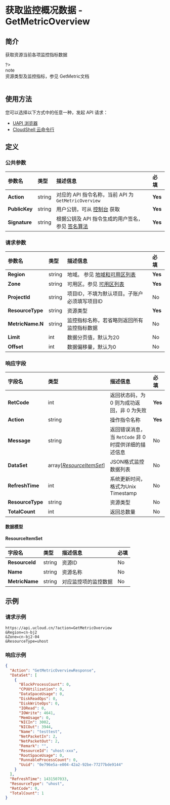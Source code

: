 # 获取监控概况数据 - GetMetricOverview

## 简介

获取资源当前各项监控指标数据

?> <br />note<br />资源类型及监控指标，参见 GetMetric文档<br /><br />




## 使用方法

您可以选择以下方式中的任意一种，发起 API 请求：
- [UAPI 浏览器](https://console.ucloud.cn/uapi/detail?id=GetMetricOverview)
- [CloudShell 云命令行](https://shell.ucloud.cn/)


## 定义

### 公共参数

| 参数名 | 类型 | 描述信息 | 必填 |
|:---|:---|:---|:---|
| **Action**     | string  | 对应的 API 指令名称，当前 API 为 `GetMetricOverview`                        | **Yes** |
| **PublicKey**  | string  | 用户公钥，可从 [控制台](https://console.ucloud.cn/uapi/apikey) 获取                                             | **Yes** |
| **Signature**  | string  | 根据公钥及 API 指令生成的用户签名，参见 [签名算法](api/summary/signature.md)  | **Yes** |

### 请求参数

| 参数名 | 类型 | 描述信息 | 必填 |
|:---|:---|:---|:---|
| **Region** | string | 地域。 参见 [地域和可用区列表](api/summary/regionlist) |**Yes**|
| **Zone** | string | 可用区。参见 [可用区列表](api/summary/regionlist) |**Yes**|
| **ProjectId** | string | 项目ID，不填为默认项目。子账户必须填写项目ID |No|
| **ResourceType** | string | 资源类型 |**Yes**|
| **MetricName.N** | string | 监控指标名称，若省略则返回所有监控指标数据 |No|
| **Limit** | int | 数据分页值，默认为20 |No|
| **Offset** | int | 数据偏移量，默认为0 |No|

### 响应字段

| 字段名 | 类型 | 描述信息 | 必填 |
|:---|:---|:---|:---|
| **RetCode** | int | 返回状态码，为 0 则为成功返回，非 0 为失败 |**Yes**|
| **Action** | string | 操作指令名称 |**Yes**|
| **Message** | string | 返回错误消息，当 `RetCode` 非 0 时提供详细的描述信息 |No|
| **DataSet** | array[[*ResourceItemSet*](#ResourceItemSet)] | JSON格式监控数据列表 |No|
| **RefreshTime** | int | 系统更新时间，格式为Unix Timestamp |No|
| **ResourceType** | string | 资源类型 |No|
| **TotalCount** | int | 返回总数量 |No|

#### 数据模型


#### ResourceItemSet

| 字段名 | 类型 | 描述信息 | 必填 |
|:---|:---|:---|:---|
| **ResourceId** | string | 资源ID |No|
| **Name** | string | 资源名称 |No|
| **MetricName** | string | 对应监控项的监控数据 |No|

## 示例

### 请求示例
    
```
https://api.ucloud.cn/?action=GetMetricOverview
&Region=cn-bj2
&Zone=cn-bj2-04
&ResourceType=uhost
```

### 响应示例
    
```json
{
  "Action": "GetMetricOverviewResponse",
  "DataSet": [
    {
      "BlockProcessCount": 0,
      "CPUUtilization": 0,
      "DataSpaceUsage": 0,
      "DiskReadOps": 0,
      "DiskWriteOps": 0,
      "IORead": 0,
      "IOWrite": 4641,
      "MemUsage": 0,
      "NICIn": 3002,
      "NICOut": 3944,
      "Name": "testtest",
      "NetPacketIn": 2,
      "NetPacketOut": 2,
      "Remark": "",
      "ResourceId": "uhost-xxx",
      "RootSpaceUsage": 0,
      "RunnableProcessCount": 0,
      "Uuid": "0e796e5a-e004-42a2-92be-77277bde9144"
    }
  ],
  "RefreshTime": 1431507033,
  "ResourceType": "uhost",
  "RetCode": 0,
  "TotalCount": 1
}
```





